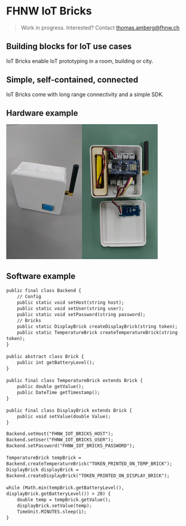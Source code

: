 # FHNW IoT Bricks
> Work in progress. Interested? Contact thomas.amberg@fhnw.ch
## Building blocks for IoT use cases
IoT Bricks enable IoT prototyping in a room, building or city.
## Simple, self-contained, connected
IoT Bricks come with long range connectivity and a simple SDK.
## Hardware example
<img src="IoTBrickTemperature.jpg"/>

## Software example

```
public final class Backend {
    // Config
    public static void setHost(string host);
    public static void setUser(string user);
    public static void setPassword(string password);
    // Bricks
    public static DisplayBrick createDisplayBrick(string token);
    public static TemperatureBrick createTemperatureBrick(string token);
}

public abstract class Brick {
    public int getBatteryLevel();
}

public final class TemperatureBrick extends Brick {
    public double getValue();
    public DateTime getTimestamp();
}

public final class DisplayBrick extends Brick {
    public void setValue(double Value);
}
```

```
Backend.setHost("FHNW_IOT_BRICKS_HOST");
Backend.setUser("FHNW_IOT_BRICKS_USER");
Backend.setPassword("FHNW_IOT_BRICKS_PASSWORD");

TemperatureBrick tempBrick = Backend.createTemperatureBrick("TOKEN_PRINTED_ON_TEMP_BRICK");
DisplayBrick displayBrick = Backend.createDisplayBrick("TOKEN_PRINTED_ON_DISPLAY_BRICK");

while (Math.min(tempBrick.getBatteryLevel(), displayBrick.getBatteryLevel()) > 20) {
    double temp = tempBrick.getValue();
    displayBrick.setValue(temp);
    TimeUnit.MINUTES.sleep(1);
}
```
